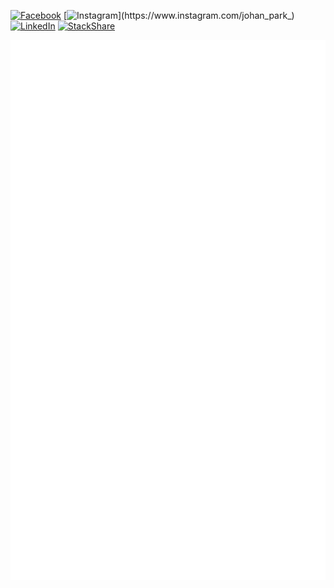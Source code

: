 [![Facebook](https://img.shields.io/badge/-Facebook-1877f2?style=round-square&logo=facebook&logoColor=white&link=https://www.facebook.com/writtic)](https://www.facebook.com/writtic)
[![Instagram](https://img.shields.io/badge/-Instagram-e4405f?style=round-square&logo=instagram&logoColor=white&link=https://www.instagram.com/johan_park_)](https://www.instagram.com/johan_park_)
[![LinkedIn](https://img.shields.io/badge/-LinkedIn-0077b5?style=round-square&logo=linkedin&logoColor=white&link=https://www.linkedin.com/in/johan-park)](https://www.linkedin.com/in/johan-park)
[![StackShare](http://img.shields.io/badge/tech-stack-0690fa.svg?style=flat)](https://stackshare.io/writtic/my-stack)
<!-- ![Metrics](https://github.com/Writtic/Writtic/blob/master/github-metrics.svg) -->
<img src="/github-metrics.svg" alt="Metrics">

<!--
**Writtic/Writtic** is a ✨ _special_ ✨ repository because its `README.md` (this file) appears on your GitHub profile.

Here are some ideas to get you started:

- 🔭 I’m currently working on ...
- 🌱 I’m currently learning ...
- 👯 I’m looking to collaborate on ...
- 🤔 I’m looking for help with ...
- 💬 Ask me about ...
- 📫 How to reach me: ...
- 😄 Pronouns: ...
- ⚡ Fun fact: ...
-->
